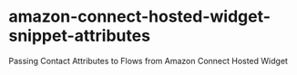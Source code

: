 # amazon-connect-hosted-widget-snippet-attributes
Passing Contact Attributes to Flows from Amazon Connect Hosted Widget 
